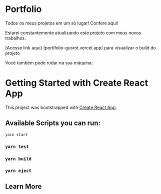 # Portfolio

Todos os meus projetos em um só lugar! Confere aqui!

Estarei constantemente atualizando este projeto com meus novos trabalhos.

[Acesse link aqui] (portifolio-gusrot.vercel.app) para visualizar o build do projeto

Você também pode rodar na sua máquina:

# Getting Started with Create React App

This project was bootstrapped with [Create React App](https://github.com/facebook/create-react-app).

## Available Scripts you can run:

`yarn start`

### `yarn test`

### `yarn build`

### `yarn eject`

## Learn More
